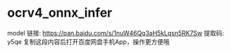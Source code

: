 # ocrv4_onnx_infer
model
链接: https://pan.baidu.com/s/1nuW46Qq3aH5kLqsn5RK7Sw 提取码: y5qe 复制这段内容后打开百度网盘手机App，操作更方便哦
